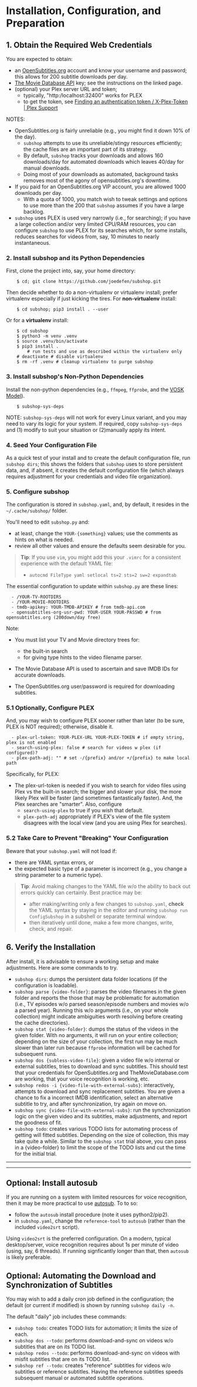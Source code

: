 # Installation, Configuration, and Preparation

## 1. Obtain the Required Web Credentials
You are expected to obtain:

* an [OpenSubtitles.org](https://www.opensubtitles.org) account and know your username and password; this allows for 200 subtitle downloads per day.
* [The Movie Database API](https://developers.themoviedb.org/3/getting-started/introduction) key;  see the instructions on the linked page.
* (optional) your Plex server URL and token;
    * typically, "http:/localhost:32400" works for PLEX
    * to get the token, see [Finding an authentication token / X-Plex-Token | Plex Support](https://support.plex.tv/articles/204059436-finding-an-authentication-token-x-plex-token/)

NOTES:

* OpenSubtitles.org is fairly unreliable (e.g., you might find it down 10% of the day).
    * `subshop` attempts to use its unreliable/stingy resources efficiently;  the cache files are an important part of its strategy.
    * By default, `subshop` tracks your downloads and allows 160 downloads/day for automated downloads which leaves 40/day for manual downloads.
    * Doing most of your downloads as automated, background tasks removes most of the agony of opensubtitles.org's downtime.
* If you paid for an OpenSubtitles.org VIP account, you are allowed 1000 downloads per day.
    * With a quota of 1000, you match wish to tweak settings and options to use more than the 200 that `subshop` assumes if you have a large backlog.
* `subshop` uses PLEX is used very narrowly (i.e., for searching); if you have a large collection and/or very limited CPU/RAM resources, you can configure `subshop` to use PLEX for its searches which, for some installs, reduces searches for videos from, say, 10 minutes to nearly instantaneous.

### 2. Install subshop and its Python Dependencies
First, clone the project into, say, your home directory:
```
    $ cd; git clone https://github.com/joedefen/subshop.git
```
Then decide whether to do a non-virtualenv or virtualenv install; prefer virtualenv especially if just kicking the tires. For **non-virtualenv** install:
```
    $ cd subshop; pip3 install . --user 
```
Or for a **virtualenv** install:
```
    $ cd subshop
    $ python3 -m venv .venv
    $ source .venv/bin/activate
    $ pip3 install .
        # run tests and use as described within the virtualenv only
    # deactivate # disable virtualenv
    $ rm -rf .venv # cleanup virtualenv to purge subshop
```

### 3. Install subshop's Non-Python Dependencies
Install the non-python dependencies (e.g., `ffmpeg`, `ffprobe`, and the [VOSK Model](https://alphacephei.com/vosk/models)).
```
    $ subshop-sys-deps
```
NOTE: `subshop-sys-deps` will not work for every Linux variant, and you may need to vary its logic for your system.  If required, copy `subshop-sys-deps` and (1) modify to suit your situation or (2)manually apply its intent.

### 4. Seed Your Configuration File
As a quick test of your install and to create the default configuration file, run `subshop dirs`; this shows the folders that `subshop` uses to store persistent data, and, if absent, it creates the default configuration file (which always requires adjustment for your credentials and video file organization).

### 5. Configure subshop
The configuration is stored in `subshop.yaml`, and, by default, it resides in the `~/.cache/subshop/` folder.

You'll need to edit `subshop.py` and:

* at least, change the `YOUR-{something}` values; use the comments as hints on what is needed.
* review all other values and ensure the defaults seem desirable for you.

>**Tip**: If you use `vim`, you might add this your `.vimrc` for a consistent experience with the default YAML file:
>
>* `autocmd FileType yaml setlocal ts=2 sts=2 sw=2 expandtab`
    
The essential configuration to update within `subshop.py` are these lines:
```
  - /YOUR-TV-ROOTDIRS
  - /YOUR-MOVIE-ROOTDIRS
  - tmdb-apikey: YOUR-TMDB-APIKEY # from tmdb-api.com
  - opensubtitles-org-usr-pwd: YOUR-USER YOUR-PASSWD # from opensubtitles.org (200down/day free)
```
Note:

* You must list your TV and Movie directory trees for:

    * the built-in search
    * for giving type hints to the video filename parser.

* The Movie Database API is used to ascertain and save IMDB IDs for accurate downloads.  
* The OpenSubtitles.org user/password is required for downloading subtitles.

### 5.1 Optionally, Configure PLEX

And, you may wish to configure PLEX sooner rather than later (to be sure, PLEX is NOT required); otherwise, disable it.
```
  - plex-url-token: YOUR-PLEX-URL YOUR-PLEX-TOKEN # if empty string, plex is not enabled
  - search-using-plex: false # search for videos w plex (if configured)?
  - plex-path-adj: "" # set -/{prefix} and/or +/{prefix} to make local path
```

Specifically, for PLEX:

* The plex-url-token is needed if you wish to search for video files using Plex vs the built-in search;  the bigger and slower your disk, the more likely Plex will be faster (and sometimes fantastically faster).  And, the Plex searches are "smarter". Also, configure
    * `search-using-plex` to true if you wish that default.
    * `plex-path-adj` appropriately if PLEX's view of the file system disagrees with the local view (and you are using Plex for searches).

### 5.2 Take Care to Prevent "Breaking" Your Configuration
Beware that your `subshop.yaml` will not load if:

* there are YAML syntax errors, or
* the expected basic type of a parameter is incorrect (e.g., you change a string parameter to a numeric type).

>**Tip**: Avoid making changes to the YAML file w/o the ability to back out errors quickly can certainly. Best practice may be:
>
>* after making/writing only a few changes to `subshop.yaml`, **check** the YAML syntax by staying in the editor and running `subshop run ConfigSubshop` in a subshell or separate terminal window.
>* then iteratively until done, make a few more changes, write, check, and repair.

## 6. Verify the Installation
After install, it is advisable to ensure a working setup and make adjustments.  Here are some commands to try.

* `subshop dirs`:  dumps the persistent data folder locations (if the configuration is loadable).
* `subshop parse {video-folder}`:  parses the video filenames in the given folder and reports the those that may be problematic for automation (i.e., TV episodes w/o parsed season/episode numbers and movies w/o a parsed year). Running this w/o arguments (i.e., on your whole collection) might indicate ambiguities worth resolving before creating the cache directories).
* `subshop stat {video-folder}`:  dumps the status of the videos in the given folder. With no arguments, it will run on your entire collection; depending on the size of your collection, the first run may be much slower than later run because `ffprobe` information will be cached for subsequent runs.
* `subshop dos {subless-video-file}`: given a video file w/o internal or external subtitles, tries to download and sync subtitles. This should test that your credentials for OpenSubtitles.org and TheMovieDatabase.com are working, that your voice recognition is working, etc.
* `subshop redos -i {video-file-with-external-subs}`:  interactively, attempts to download and sync replacement subtitles.  You are given a chance to fix a incorrect IMDB identification, select an alternative subtitle to try, and after synchronization, try again on move on.
* `subshop sync {video-file-with-external-subs}`: run the synchronization logic on the given video and its subtitles, make adjustments, and report the goodness of fit.
* `subshop todo`: creates various TODO lists for automating process of getting will fitted subtitles.  Depending on the size of collection, this may take quite a while. Similar to the `subshop stat` trial above, you can pass in a {video-folder} to limit the scope of the TODO lists and cut the time for the initial trial.

---

---

## Optional: Install autosub
If you are running on a system with limited resources for voice recognition, then it may be more practical to use [autosub](https:/github.com/agermanidis/autosub). To to so:

* follow the `autosub` install procedure (note it uses python2/pip2).
* in `subshop.yaml`, change the `reference-tool` to `autosub` (rather than the included `video2srt` script).

Using `video2srt` is the preferred configuration. On a modern, typical desktop/server, voice recognition requires about 1s per minute of video (using, say, 6 threads).  If running signficantly longer than that, then `autosub` is likely preferable.

## Optional: Automating the Download and Synchronization of Subtitles
You may wish to add a daily cron job defined in the configuration; the default (or current if modified) is shown by running `subshop daily -n`.

The default "daily" job includes these commands:

* `subshop todo`: creates TODO lists for automation; it limits the size of each.
* `subshop dos --todo`: performs download-and-sync on videos w/o subtitles that are on its TODO list.
* `subshop redos --todo`: performs download-and-sync on videos with misfit subtitles that are on its TODO list.
* `subshop ref --todo`: creates "reference" subtitles for videos w/o subtitles or reference subtitles.  Having the reference subtitles speeds subsequent manual or automated  subtitle operations.